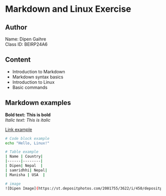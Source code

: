 # Markdown and Linux Exercise

## Author  
Name: Dipen Gaihre  
Class ID: BEIRP24A6  

## Content  
- Introduction to Markdown  
- Markdown syntax basics  
- Introduction to Linux  
- Basic commands  

## Markdown examples  

**Bold text:** **This is bold**  
*Italic text:* *This is italic*  

[Link example](https://www.hamk.fi)  

```bash
# Code block example
echo "Hello, Linux!"

# Table example
| Name | Country|
|------|--------|
| Dipen| Nepal  |
| samridhhi| Nepal|
| Manisha | USA  |

# image 
![Dipen Image](https://st.depositphotos.com/2001755/3622/i/450/depositphotos_36220949-stock-photo-beautiful-landscape.jpg)
